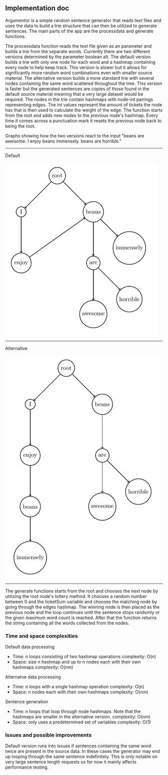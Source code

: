 ## Implementation doc

Argumentor is a simple random sentence generator that reads text files and uses the data to build a trie structure that can then be utilized to generate sentences.
The main parts of the app are the processdata and generate functions.

The processdata function reads the text file given as an parameter and builds a trie from the separate words. Currently there are two different versions determined by the parameter boolean alt.
The default version builds a trie with only one node for each word and a hashmap containing every node to help keep track. This version is slower but it allows for significantly more random word combinations even with smaller source material. The alternative version builds a more standard trie with several nodes containing the same word scattered throughout the tree. This version is faster but the generated sentences are copies of those found in the default source material meaning that a very large dataset would be required.
The nodes in the trie contain hashmaps with node-int pairings representing edges. The int values represent the amount of tickets the node has that is then used to calculate the weight of the edge. The function starts from the root and adds new nodes to the previous node's hashmap. Every time it comes across a punctuation mark it resets the previous node back to being the root.

Graphs showing how the two versions react to the input "beans are awesome. I enjoy beans immensely. beans are horrible."

------------------------------------------------------------------------------------

Default

![](/docs/images/default.png)

------------------------------------------------------------------------------------

Alternative

![](/docs/images/alt.png)

------------------------------------------------------------------------------------

The generate functions starts from the root and chooses the next node by utilizing the root node's lottery method. It chooses a random number between 0 and the ticketSum variable and chooses the matching node by going through the edges hashmap. The winning node is then placed as the previous node and the loop continues until the sentence stops randomly or the given maximum word count is reached. After that the function returns the string containing all the words collected from the nodes.

### Time and space complexities

Default data processing
* Time: n loops consisting of two hashmap operations
complexity: O(n)
* Space: size n hashmap and up to n nodes each with their own hashmaps
complexity: O(nm)

Alternatve data processing
* Time: n loops with a single hashmap operation
complexity: O(n)
* Space: n nodes each with their own hashmaps
complexity: O(nm)

Sentence generation
* Time: n loops that loop through node hashmaps.
Note that the hashmaps are smaller in the alternative version.
complexity: O(nm)
* Space: only uses a predetermined set of variables
complexity: O(1)

### Issues and possible improvements

Default version runs into issues if sentences containing the same word twice are present in the source data. In these cases the generator may end up looping through the same sentence indefinitely. This is only notable on very large sentence length requests so for now it mainly affects performance testing.